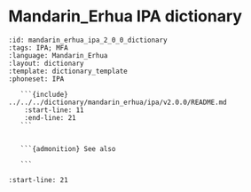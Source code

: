 
# Mandarin_Erhua IPA dictionary

``````{dictionary} Mandarin_Erhua IPA dictionary
:id: mandarin_erhua_ipa_2_0_0_dictionary
:tags: IPA; MFA
:language: Mandarin_Erhua
:layout: dictionary
:template: dictionary_template
:phoneset: IPA

   ```{include} ../../../dictionary/mandarin_erhua/ipa/v2.0.0/README.md
    :start-line: 11
    :end-line: 21
   ```


   ```{admonition} See also

   ```

``````

```{include} ../../../dictionary/mandarin_erhua/ipa/v2.0.0/README.md
:start-line: 21
```
